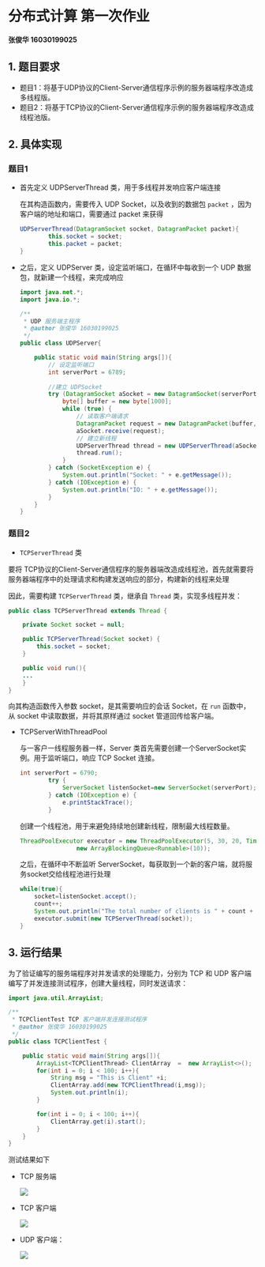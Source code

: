 # 分布式计算 第一次作业

**张俊华 16030199025**

## 1. 题目要求

- 题目1：将基于UDP协议的Client-Server通信程序示例的服务器端程序改造成多线程版。
- 题目2：将基于TCP协议的Client-Server通信程序示例的服务器端程序改造成线程池版。



## 2. 具体实现

### 题目1

- 首先定义 UDPServerThread 类，用于多线程并发响应客户端连接

  在其构造函数内，需要传入 UDP Socket，以及收到的数据包 `packet` ，因为客户端的地址和端口，需要通过 packet 来获得

  ```java
  UDPServerThread(DatagramSocket socket, DatagramPacket packet){
          this.socket = socket;
          this.packet = packet;
  }
  ```

- 之后，定义 UDPServer 类，设定监听端口，在循环中每收到一个 UDP 数据包，就新建一个线程，来完成响应

  ```java
  import java.net.*;
  import java.io.*;
  
  /**
   * UDP 服务端主程序
   * @author 张俊华 16030199025
   */
  public class UDPServer{
  
      public static void main(String args[]){
          // 设定监听端口
          int serverPort = 6789;
          
          //建立 UDPSocket
          try (DatagramSocket aSocket = new DatagramSocket(serverPort)) {
              byte[] buffer = new byte[1000];
              while (true) {
                  // 读取客户端请求
                  DatagramPacket request = new DatagramPacket(buffer, buffer.length);
                  aSocket.receive(request);
                  // 建立新线程
                  UDPServerThread thread = new UDPServerThread(aSocket, request);
                  thread.run();
              }
          } catch (SocketException e) {
              System.out.println("Socket: " + e.getMessage());
          } catch (IOException e) {
              System.out.println("IO: " + e.getMessage());
          }
      }
  }
  ```

### 题目2

-  `TCPServerThread` 类

  要将 TCP协议的Client-Server通信程序的服务器端改造成线程池，首先就需要将服务器端程序中的处理请求和构建发送响应的部分，构建新的线程来处理

  因此，需要构建 `TCPServerThread` 类，继承自 `Thread` 类，实现多线程并发：

  ```java
  public class TCPServerThread extends Thread {
  
      private Socket socket = null;
  
      public TCPServerThread(Socket socket) {
          this.socket = socket;
      }
  
      public void run(){
      ...
      }
  }
  ```

  向其构造函数传入参数 socket，是其需要响应的会话 Socket，在 `run` 函数中，从 socket 中读取数据，并将其原样通过 socket 管道回传给客户端。

- TCPServerWithThreadPool

  与一客户一线程服务器一样，Server 类首先需要创建一个ServerSocket实例。用于监听端口，响应 TCP Socket 连接。

  ```java
  int serverPort = 6790;
          try {
              ServerSocket listenSocket=new ServerSocket(serverPort);
          } catch (IOException e) {
              e.printStackTrace();
          }
  ```

  创建一个线程池，用于来避免持续地创建新线程，限制最大线程数量。

  ```java
  ThreadPoolExecutor executor = new ThreadPoolExecutor(5, 30, 20, TimeUnit.MILLISECONDS,
                  new ArrayBlockingQueue<Runnable>(10));
  ```

  之后，在循环中不断监听 ServerSocket，每获取到一个新的客户端，就将服务socket交给线程池进行处理

  ```java
  while(true){
      socket=listenSocket.accept();
      count++;
      System.out.println("The total number of clients is " + count + ".");
      executor.submit(new TCPServerThread(socket));
  }
  ```

## 3. 运行结果

为了验证编写的服务端程序对并发请求的处理能力，分别为 TCP 和  UDP 客户端编写了并发连接测试程序，创建大量线程，同时发送请求：

```java
import java.util.ArrayList;

/**
 * TCPClientTest TCP 客户端并发连接测试程序
 * @author 张俊华 16030199025
 */
public class TCPClientTest {

    public static void main(String args[]){
        ArrayList<TCPClientThread> ClientArray  =  new ArrayList<>();
        for(int i = 0; i < 100; i++){
            String msg = "This is Client" +i;
            ClientArray.add(new TCPClientThread(i,msg));
            System.out.println(i);
        }

        for(int i = 0; i < 100; i++){
            ClientArray.get(i).start();
        }
    }
}

```

测试结果如下

- TCP 服务端

  ![](http://media.sumblog.cn/img/20190414114408.png-min_pic)

- TCP 客户端

  ![](http://media.sumblog.cn/img/20190414114606.png-min_pic)

- UDP 客户端：

  ![](http://media.sumblog.cn/img/20190414145905.png-min_pic)





